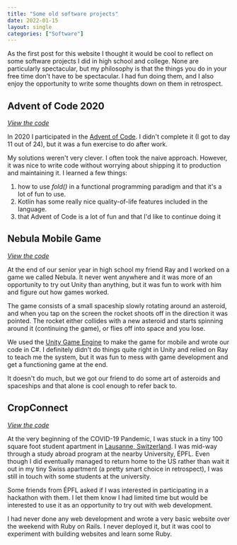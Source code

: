 ```yaml
---
title: "Some old software projects"
date: 2022-01-15
layout: single
categories: ["Software"]
---
```


As the first post for this website I thought it would be cool to reflect on some software projects I did in high school and college. None are particularly spectacular, but my philosophy is that the things you do in your free time don't have to be spectacular. I had fun doing them, and I also enjoy the opportunity to write some thoughts down on them in retrospect.

## Advent of Code 2020

_[View the code](https://github.com/simon-duchastel/advent-of-code-2020)_

In 2020 I participated in the [Advent of Code](https://adventofcode.com/2021/about). I didn't complete it (I got to day 11 out of 24), but it was a fun exercise to do after work.

My solutions weren't very clever. I often took the naive approach. However, it was nice to write code without worrying about shipping it to production and maintaining it. I learned a few things:
1. how to use _fold()_ in a functional programming paradigm and that it's a lot of fun to use.
2. Kotlin has some really nice quality-of-life features included in the language.
3. that Advent of Code is a lot of fun and that I'd like to continue doing it

## Nebula Mobile Game

_[View the code](https://github.com/ray-fung/Nebula)_

At the end of our senior year in high school my friend Ray and I worked on a game we called Nebula. It never went anywhere and it was more of an opportunity to try out Unity than anything, but it was fun to work with him and figure out how games worked.

The game consists of a small spaceship slowly rotating around an asteroid, and when you tap on the screen the rocket shoots off in the direction it was pointed. The rocket either collides with a new asteroid and starts spinning around it (continuing the game), or flies off into space and you lose.

We used the [Unity Game Engine](https://unity.com) to make the game for mobile and wrote our code in C#. I definitely didn't do things quite right in Unity and relied on Ray to teach me the system, but it was fun to mess with game development and get a functioning game at the end.

It doesn't do much, but we got our friend to do some art of asteroids and spaceships and that alone is cool enough to refer back to.

## CropConnect

_[View the code](https://github.com/simon-duchastel/cropconnect)_

At the very beginning of the COVID-19 Pandemic, I was stuck in a tiny 100 square foot student apartment in [Lausanne, Switzerland](https://en.wikipedia.org/wiki/Lausanne). I was mid-way through a study abroad program at the nearby University, ÉPFL. Even though I did eventually managed to return home to the US rather than wait it out in my tiny Swiss apartment (a pretty smart choice in retrospect), I was still in touch with some students at the university.

Some friends from ÉPFL asked if I was interested in participating in a hackathon with them. I let them know I had limited time but would be interested to use it as an opportunity to try out with web development.

I had never done any web development and wrote a very basic website over the weekend with Ruby on Rails. I never deployed it, but it was cool to experiment with building websites and learn some Ruby.